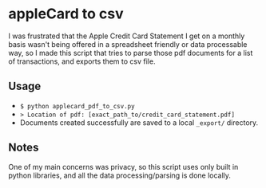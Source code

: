 # appleCard to csv

I was frustrated that the Apple Credit Card Statement I get on a monthly basis wasn't being offered in a spreadsheet friendly or data processable way, so I made this script that tries to parse those pdf documents for a list of transactions, and exports them to csv file.

## Usage

* `$ python applecard_pdf_to_csv.py`
* `> Location of pdf: [exact_path_to/credit_card_statement.pdf]`
* Documents created successfully are saved to a local `_export/` directory.

## Notes

One of my main concerns was privacy, so this script uses only built in python libraries, and all the data processing/parsing is done locally.
